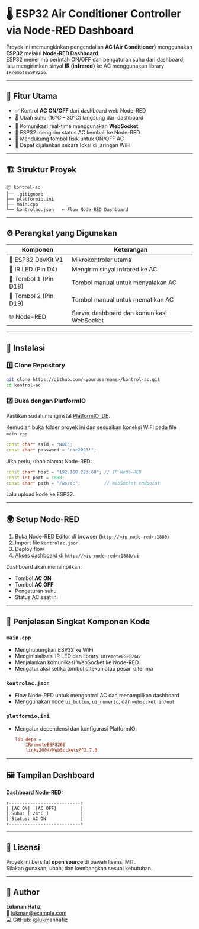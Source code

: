 # 🌡️ ESP32 Air Conditioner Controller via Node-RED Dashboard

Proyek ini memungkinkan pengendalian **AC (Air Conditioner)** menggunakan **ESP32** melalui **Node-RED Dashboard**.  
ESP32 menerima perintah ON/OFF dan pengaturan suhu dari dashboard, lalu mengirimkan sinyal **IR (infrared)** ke AC menggunakan library `IRremoteESP8266`.

---

## 🧩 Fitur Utama

- ✅ Kontrol **AC ON/OFF** dari dashboard web Node-RED  
- 🌡️ Ubah suhu (16°C – 30°C) langsung dari dashboard  
- 🔁 Komunikasi real-time menggunakan **WebSocket**  
- 📡 ESP32 mengirim status AC kembali ke Node-RED  
- 🧠 Mendukung tombol fisik untuk ON/OFF AC  
- 🔌 Dapat dijalankan secara lokal di jaringan WiFi  

---

## 🏗️ Struktur Proyek

```
📦 kontrol-ac
├── .gitignore
├── platformio.ini
├── main.cpp
└── kontrolac.json   ← Flow Node-RED Dashboard
```

---

## ⚙️ Perangkat yang Digunakan

| Komponen | Keterangan |
|-----------|-------------|
| 🧠 ESP32 DevKit V1 | Mikrokontroler utama |
| 📡 IR LED (Pin D4) | Mengirim sinyal infrared ke AC |
| 🔘 Tombol 1 (Pin D18) | Tombol manual untuk menyalakan AC |
| 🔘 Tombol 2 (Pin D19) | Tombol manual untuk mematikan AC |
| 🌐 Node-RED | Server dashboard dan komunikasi WebSocket |

---

## 🔧 Instalasi

### 1️⃣ Clone Repository

```bash
git clone https://github.com/<yourusername>/kontrol-ac.git
cd kontrol-ac
```

### 2️⃣ Buka dengan PlatformIO

Pastikan sudah menginstal [PlatformIO IDE](https://platformio.org/install/ide?install=vscode).

Kemudian buka folder proyek ini dan sesuaikan koneksi WiFi pada file `main.cpp`:

```cpp
const char* ssid = "NOC";
const char* password = "noc2023!";
```

Jika perlu, ubah alamat Node-RED:
```cpp
const char* host = "192.168.223.68"; // IP Node-RED
const int port = 1880;
const char* path = "/ws/ac";         // WebSocket endpoint
```

Lalu upload kode ke ESP32.

---

## 🌍 Setup Node-RED

1. Buka Node-RED Editor di browser (`http://<ip-node-red>:1880`)
2. Import file `kontrolac.json`
3. Deploy flow
4. Akses dashboard di `http://<ip-node-red>:1880/ui`

Dashboard akan menampilkan:
- Tombol **AC ON**
- Tombol **AC OFF**
- Pengaturan suhu
- Status AC saat ini

---

## 🧠 Penjelasan Singkat Komponen Kode

### `main.cpp`
- Menghubungkan ESP32 ke WiFi
- Menginisialisasi IR LED dan library `IRremoteESP8266`
- Menjalankan komunikasi WebSocket ke Node-RED
- Mengatur aksi ketika tombol ditekan atau pesan diterima

### `kontrolac.json`
- Flow Node-RED untuk mengontrol AC dan menampilkan dashboard
- Menggunakan node `ui_button`, `ui_numeric`, dan `websocket in/out`

### `platformio.ini`
- Mengatur dependensi dan konfigurasi PlatformIO:
  ```ini
  lib_deps = 
      IRremoteESP8266
      links2004/WebSockets@^2.7.0
  ```

---

## 🖼️ Tampilan Dashboard

**Dashboard Node-RED:**
```
+---------------------------+
| [AC ON]  [AC OFF]         |
| Suhu: [ 24°C ]            |
| Status: AC ON             |
+---------------------------+
```

---

## 📜 Lisensi

Proyek ini bersifat **open source** di bawah lisensi MIT.  
Silakan gunakan, ubah, dan kembangkan sesuai kebutuhan.

---

## 👤 Author

**Lukman Hafiz**  
📧 lukman@example.com  
💻 GitHub: [@lukmanhafiz](https://github.com/lukmanhafiz)

